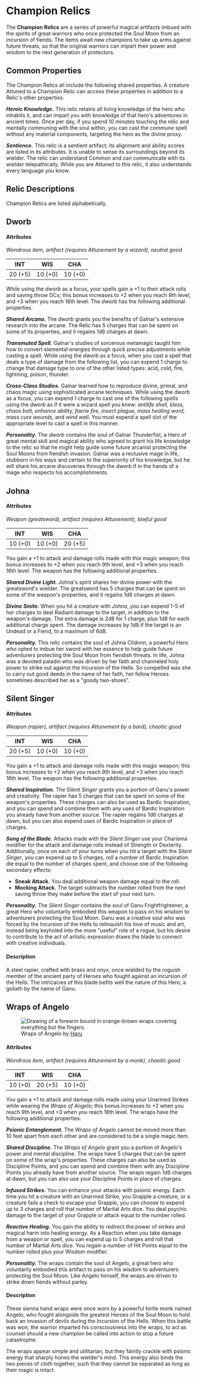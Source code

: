 # Champion Relics

The **Champion Relics** are a series of powerful magical artifacts imbued with the spirits of great warriors who once protected the Soul Moon from an incursion of fiends. The items await new champions to take up arms against future threats, so that the original warriors can impart their power and wisdom to the next generation of protectors.

## Common Properties

The Champion Relics all include the following shared properties. A creature Attuned to a Champion Relic can access these properties in addition to a Relic's other properties.

_**Heroic Knowledge.**_ This relic retains all living knowledge of the hero who inhabits it, and can impart you with knowledge of that hero's adventures in ancient times. Once per day, if you spend 10 minutes touching the relic and mentally communing with the soul within, you can cast the _commune_ spell without any material components, targeting the hero as the divine proxy.

_**Sentience.**_ This relic is a sentient artifact; its alignment and ability scores are listed in its attributes. It is unable to sense its surroundings beyond its wielder. The relic can understand Common and can communicate with its wielder telepathically. While you are Attuned to this relic, it also understands every language you know.

## Relic Descriptions

Champion Relics are listed alphabetically.

## Dworb

#### Attributes

_Wondrous item, artifact (requires Attunement by a wizard), neutral good_

|  INT  |  WIS  |  CHA  |
|:-----:|:-----:|:-----:|
|20 (+5)|10 (+0)|10 (+0)|

While using the _dworb_ as a focus, your spells gain a +1 to their attack rolls and saving throw DCs; this bonus increases to +2 when you reach 9th level, and +3 when you reach 16th level. The _dworb_ has the following additional properties.

_**Shared Arcana.**_ The _dworb_ grants you the benefits of Galnar's extensive research into the arcane. The Relic has 5 charges that can be spent on some of its properties, and it regains 1d6 charges at dawn.

_**Transmuted Spell.**_ Galnar's studies of sorcerous metamagic taught him how to convert elemental energies through quick precise adjustments while casting a spell. While using the _dworb_ as a focus, when you cast a spell that deals a type of damage from the following list, you can expend 1 charge to change that damage type to one of the other listed types: acid, cold, fire, lightning, poison, thunder.

_**Cross-Class Studies.**_ Galnar learned how to reproduce divine, primal, and chaos magic using sophisticated arcane techniques. While using the _dworb_ as a focus, you can expend 1 charge to cast one of the following spells using the _dworb_ as if it were a wizard spell you knew: _antilife shell, bless, chaos bolt, enhance ability, faerie fire, insect plague, mass healing word, mass cure wounds,_ and _wind wall_. You must expend a spell slot of the appropriate level to cast a spell in this manner.

_**Personality.**_ The _dworb_ contains the soul of Galnar Thunderfist, a Hero of great mental skill and magical ability who agreed to grant his life knowledge to the relic so that he might help guide some future arcanist protecting the Soul Moons from fiendish invasion. Galnar was a reclusive mage in life, stubborn in his ways and certain to the superiority of his knowledge, but he will share his arcane discoveries through the _dworb_ if in the hands of a mage who respects his accomplishments.

## Johna

#### Attributes

_Weapon (greatsword), artifact (requires Attunement), lawful good_

|  INT  |  WIS  |  CHA  |
|:-----:|:-----:|:-----:|
|10 (+0)|10 (+0)|20 (+5)|

You gain a +1 to attack and damage rolls made with this magic weapon; this bonus increases to +2 when you reach 9th level, and +3 when you reach 16th level. The weapon has the following additional properties.

_**Shared Divine Light.**_ Johna's spirit shares her divine power with the greatsword's wielder. The greatsword has 5 charges that can be spent on some of the weapon's properties, and it regains 1d6 charges at dawn.

_**Divine Smite**_. When you hit a creature with _Johna_, you can expend 1-5 of her charges to deal Radiant damage to the target, in addition to the weapon's damage. The extra damage is 2d8 for 1 charge, plus 1d8 for each additional charge spent. The damage increases by 1d8 if the target is an Undead or a Fiend, to a maximum of 6d8.

_**Personality.**_ This relic contains the soul of Johna Cildonn, a powerful Hero who opted to imbue her sword with her essence to help guide future adventurers protecting the Soul Moon from fiendish threats. In life, Johna was a devoted paladin who was driven by her faith and channeled holy power to strike out against the Incursion of the Hells. So compelled was she to carry out good deeds in the name of her faith, her fellow Heroes sometimes described her as a "goody two-shoes".

## Silent Singer

#### Attributes

_Weapon (rapier), artifact (requires Attunement by a bard), chaotic good_

|  INT  |  WIS  |  CHA  |
|:-----:|:-----:|:-----:|
|20 (+5)|10 (+0)|10 (+0)|

You gain a +1 to attack and damage rolls made with this magic weapon; this bonus increases to +2 when you reach 9th level, and +3 when you reach 16th level. The weapon has the following additional properties.

_**Shared Inspiration.**_ The _Silent Singer_ grants you a portion of Ganu's power and creativity. The rapier has 5 charges that can be spent on some of the weapon's properties. These charges can also be used as Bardic Inspiration, and you can spend and combine them with any uses of Bardic Inspiration you already have from another source. The rapier regains 1d6 charges at dawn, but you can also expend uses of Bardic Inspiration in place of charges.

_**Song of the Blade.**_ Attacks made with the _Silent Singer_ use your Charisma modifier for the attack and damage rolls instead of Strength or Dexterity. Additionally, once on each of your turns when you hit a target with the _Silent Singer_, you can expend up to 5 charges, roll a number of Bardic Inspiration die equal to the number of charges spent, and choose one of the following secondary effects:

- **Sneak Attack.** You deal additional weapon damage equal to the roll.
- **Mocking Attack.** The target subtracts the number rolled from the next saving throw they make before the start of your next turn.

_**Personality.**_ The _Silent Singer_ contains the soul of Ganu Frightfrightener, a great Hero who voluntarily embodied this weapon to pass on his wisdom to adventurers protecting the Soul Moon. Ganu was a creative soul who was forced by the Incursion of the Hells to relinquish his love of music and art, instead being keyholed into the more "useful" role of a rogue, but his desire to contribute to the act of artistic expression draws the blade to connect with creative individuals.

#### Description

A steel rapier, crafted with brass and onyx, once wielded by the roguish member of the ancient party of Heroes who fought against an incursion of the Hells. The intricacies of this blade befits well the nature of this Hero, a goliath by the name of Ganu.

## Wraps of Angelo

<figure>
  <img src="wraps-of-angelo-haru.png" alt="Drawing of a forearm bound in orange-brown wraps covering everything but the fingers." />
  <figcaption>Wraps of Angelo by <a href="https://twitter.com/200dollarHaru">Haru</a></figcaption>
</figure>

#### Attributes

_Wondrous item, artifact (requires Attunement by a monk), chaotic good_

|  INT  |  WIS  |  CHA  |
|:-----:|:-----:|:-----:|
|10 (+0)|20 (+5)|10 (+0)|

You gain a +1 to attack and damage rolls made using your Unarmed Strikes while wearing the _Wraps of Angelo_; this bonus increases to +2 when you reach 9th level, and +3 when you reach 16th level. The wraps have the following additional properties.

_**Psionic Entanglement.**_ The _Wraps of Angelo_ cannot be moved more than 10 feet apart from each other and are considered to be a single magic item.

_**Shared Discipline.**_ The _Wraps of Angelo_ grant you a portion of Angelo's power and mental discipline. The wraps have 5 charges that can be spent on some of the wrap's properties. These charges can also be used as Discipline Points, and you can spend and combine them with any Discipline Points you already have from another source. The wraps regain 1d6 charges at dawn, but you can also use your Discipline Points in place of charges.

_**Infused Strikes.**_ You can enhance your attacks with psionic energy. Each time you hit a creature with an Unarmed Strike, you Grapple a creature, or a creature fails a check to escape your Grapple, you can choose to expend up to 3 charges and roll that number of Martial Arts dice. You deal psychic damage to the target of your Grapple or attack equal to the number rolled.

_**Reactive Healing.**_ You gain the ability to redirect the power of strikes and magical harm into healing energy. As a Reaction when you take damage from a weapon or spell, you can expend up to 5 charges and roll that number of Martial Arts dice. You regain a number of Hit Points equal to the number rolled plus your Wisdom modifier.

_**Personality.**_ The wraps contain the soul of Angelo, a great hero who voluntarily embodied this artifact to pass on his wisdom to adventurers protecting the Soul Moon. Like Angelo himself, the wraps are driven to strike down fiends without parley.

#### Description

These sienna hand wraps were once worn by a powerful tortle monk named Angelo, who fought alongside the greatest Heroes of the Soul Moon to hold back an invasion of devils during the Incursion of the Hells. When this battle was won, the warrior imparted his consciousness into the wraps, to act as counsel should a new champion be called into action to stop a future catastrophe.

The wraps appear simple and utilitarian, but they faintly crackle with psionic energy that sharply hones the wielder's mind. This energy also binds the two pieces of cloth together, such that they cannot be separated as long as their magic is intact.

